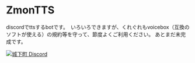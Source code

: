 # ZmonTTS
discordでttsするbotです。　いろいろできますが、くれぐれもvoicebox（互換のソフトが使える）の規約等を守って、節度よくご利用ください。
あとまだ未完成です。

[![城下町 Discord](https://img.shields.io/discord/882784624588238848?color=57F287&label=%E5%9F%8E%E4%B8%8B%E7%94%BA&style=flat-square&logo=discord)](https://discord.gg/8RmBezF9Zb)
